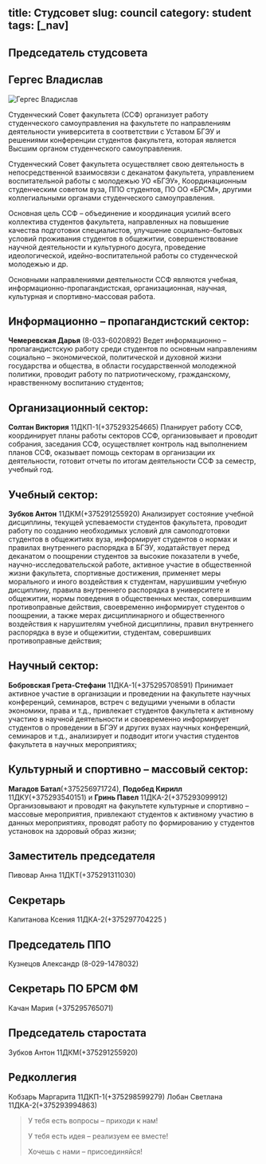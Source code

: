 title: Студсовет
slug: council
category: student
tags: [_nav]
---
Председатель студсовета
-----------------------
Гергес Владислав
---------------- 
  
![Гергес Владислав](/img/content/council/council_lead.jpg)   

Студенческий Совет факультета (ССФ) организует работу студенческого самоуправления на факультете по направлениям деятельности университета в соответствии с Уставом БГЭУ и решениями конференции студентов факультета, которая является Высшим органом студенческого самоуправления.

Студенческий Совет факультета осуществляет свою деятельность в непосредственной взаимосвязи с деканатом факультета, управлением воспитательной работы с молодежью УО «БГЭУ», Координационным студенческим советом вуза, ППО студентов, ПО ОО «БРСМ», другими коллегиальными органами студенческого самоуправления.

Основная цель ССФ – объединение и координация усилий всего коллектива студентов факультета, направленных на повышение качества подготовки специалистов, улучшение социально-бытовых условий проживания студентов в общежитии, совершенствование научной деятельности и культурного досуга, проведение идеологической, идейно-воспитательной работы со студенческой молодежью и др.

Основными направлениями деятельности ССФ являются учебная, информационно-пропагандистская, организационная, научная, культурная и спортивно-массовая работа.


Информационно – пропагандистский сектор:
---------------------------------------

**Чемеревская Дарья** (8-033-6020892) Ведет информационно – пропагандистскую работу среди студентов по основным направлениям социально – экономической, политической и духовной жизни государства и общества, в области государственной молодежной политики, проводит работу по патриотическому, гражданскому, нравственному воспитанию студентов;

Организационный сектор:
-----------------------

**Солтан Виктория** 11ДКП-1(+375293254665) Планирует работу ССФ, координирует планы работы секторов ССФ, организовывает и проводит собрания, заседания ССФ, осуществляет контроль над выполнением планов ССФ, оказывает помощь секторам в организации их деятельности, готовит отчеты по итогам деятельности ССФ за семестр, учебный год.

Учебный сектор:
---------------

**Зубков Антон** 11ДКМ(+375291255920) Анализирует состояние учебной дисциплины, текущей успеваемости студентов факультета, проводит работу по созданию необходимых условий для самоподготовки студентов в общежитиях вуза, информирует студентов о нормах и правилах внутреннего распорядка в БГЭУ, ходатайствует перед деканатом о поощрении студентов за высокие показатели в учебе, научно-исследовательской работе, активное участие в общественной жизни факультета, спортивные достижения, применяет меры морального и иного воздействия к студентам, нарушившим учебную дисциплину, правила внутреннего распорядка в университете и общежитии, нормы поведения в общественных местах, совершившим противоправные действия, своевременно информирует студентов о поощрении, а также мерах дисциплинарного и общественного воздействия к нарушителям учебной дисциплины, правил внутреннего распорядка в вузе и общежитии, студентам, совершивших противоправные действия;

Научный сектор:
--------------

**Бобровская Грета-Стефани** 11ДКА-1(+375295708591) Принимает активное участие в организации и проведении на факультете научных конференций, семинаров, встреч с ведущими учеными в области экономики, права и т.д., привлекает студентов факультета к активному участию в научной деятельности и своевременно информирует студентов о проведении в БГЭУ и других вузах научных конференций, семинаров и т.д., анализирует и подводит итоги участия студентов факультета в научных мероприятиях;

Культурный и спортивно – массовый сектор:
-----------------------------------------

**Магадов Батал**(+375256971724), **Подобед Кирилл** 11ДКУ(+375293540151) и **Гринь Павел** 11ДКА-2(+375293099912) Организовывают и проводят на факультете культурные и спортивно – массовые мероприятия, привлекают студентов к активному участию в данных мероприятиях, проводят работу по формированию у студентов установок на здоровый образ жизни;

Заместитель председателя
------------------------

Пивовар Анна 11ДКТ(+375291311030)

Секретарь
---------

Капитанова Ксения 11ДКА-2(+375297704225 )

Председатель ППО
----------------

Кузнецов Александр (8-029-1478032)

Секретарь ПО БРСМ ФМ
--------------------

Качан Мария (+375295765071)

Председатель старостата
-----------------------

Зубков Антон 11ДКМ(+375291255920)

Редколлегия
-----------

Кобзарь Маргарита 11ДКП-1(+375298599279)
Лобан Светлана 11ДКА-2(+375293994863)

>У тебя есть вопросы – приходи к нам!
>
>У тебя есть идея – реализуем ее вместе!
>
>Хочешь с нами – присоединяйся!